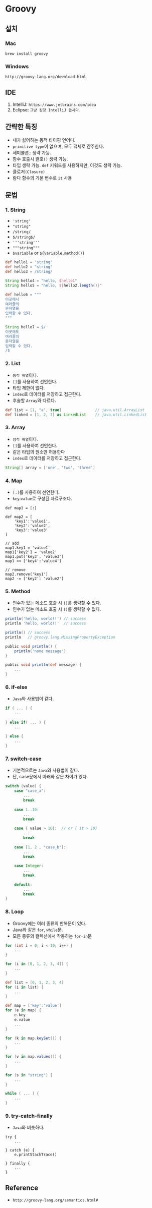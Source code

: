 # Groovy

## 설치

### Mac
`brew install groovy`


### Windows
`http://groovy-lang.org/download.html`


## IDE
1. IntelliJ: `https://www.jetbrains.com/idea`
2. Eclipse: `그냥 킹갓 IntelliJ 씁시다.`


## 간략한 특징
- 내가 싫어하는 동적 타이핑 언어다.
- `primitive type`이 없으며, 모두 객체로 간주한다.
- 세미콜론`;` 생략 가능.
- 함수 호출시 괄호`()` 생략 가능.
- 타입 생략 가능. `def` 키워드를 사용하지만, 이것도 생략 가능.
- 클로저`(Closure)`
- 람다 함수의 기본 변수로 `it` 사용


## 문법 

### 1. String
- `'string'`
- `"string"`
- `/string/`
- `$/string$/`
- `'''string'''`
- `"""string"""`
- `$variable` or `${variable.method()}`

```groovy
def hello1 = 'string'
def hello2 = "string"
def hello3 = /string/

String hello4 = "hello, $hello1"
String hello5 = "hello, ${hello2.length()}"

def hello6 = """
이곳에서
여러줄의
문자열을
입력할 수 있다.
"""

String hello7 = $/ 
이곳에도
여러줄의
문자열을
입력할 수 있다.                
/$ 
```

### 2. List
- `동적 배열`이다.
- `[]`를 사용하여 선언한다.
- 타입 제한이 없다.
- `index`로 데이터를 저장하고 접근한다.
- 후술할 `Array`와 다르다.

```groovy
def list = [1, "a", true]               // java.util.ArrayList
def linked = [1, 2, 3] as LinkedList    // java.util.LinkedList 
```


### 3. Array
- `정적 배열`이다.
- `[]`를 사용하여 선언한다.
- 같은 타입의 원소만 허용한다
- `index`로 데이터를 저장하고 접근한다.

```groovy
String[] array = ['one', 'two', 'three']
```


### 4. Map
- `[:]`를 사용하여 선언한다.
- `key`:`value`로 구성된 자료구조다.

```
def map1 = [:]

def map2 = [
    'key1':'value1',
    'key2':'value2',
    'key3':'value3'
]

// add
map1.key1 = 'value1'
map1['key2'] = 'value2'
map1.put('key3', 'value3')
map1 << ['key4':'value4']

// remove
map2.remove('key1')
map2 -= ['key2': 'value2']
```


### 5. Method

- 인수가 있는 메소드 호출 시 `()`를 생략할 수 있다.
- 인수가 없는 메소드 호출 시 `()`를 생략할 수 없다.

```groovy
println('hello, world!!') // success
println 'hello, world!!'  // success

println() // success
println   // groovy.lang.MissingPropertyException

public void println() {
    println('none message')
}

public void println(def message) {
    ...
}
```

### 6. if-else
- `Java`와 사용법이 같다.

```groovy
if ( ... ) {
    ...
    
} else if( ... ) {
    ...
    
} else {
    ...
}
```


### 7. switch-case
- 기본적으로는 `Java`와 사용법이 같다.
- 단, case문에서 아래와 같은 차이가 있다.

```groovy
switch (value) {
    case "case_a":
        ...
        break
    
    case 1..10:
        ...
        break
        
    case { value > 10}:  // or { it > 10}
        ...
        break
        
    case [1, 2 , "case_b"]:
        ...
        break
        
    case Integer:
        ...
        break
        
    default:
        ...
        break
}
```


### 8. Loop
- Groovy에는 여러 종류의 반복문이 있다.
- Java와 같은 `for`, `while`문.
- 모든 종류의 컬렉션에서 작동하는 `for-in`문

``` groovy
for (int i = 0; i < 10; i++) {
    ...
}

for (i in [0, 1, 2, 3, 4]) {
    ...
}

def list = [0, 1, 2, 3, 4]
for (i in list) {
    ...
}

def map = ['key':'value']
for (e in map) {
    e.key
    e.value
    ...
}

for (k in map.keySet()) {
    ...
}

for (v in map.values()) {
    ...
}

for (s in "string") {
    ...
}

while ( ... ) {
    ...
}
```


### 9. try-catch-finally
- `Java`와 비슷하다.

```
try {
    ...
    
} catch (e) {
    e.printStackTrace()
    
} finally {
    ...
}
```


## Reference
- `http://groovy-lang.org/semantics.html#`
